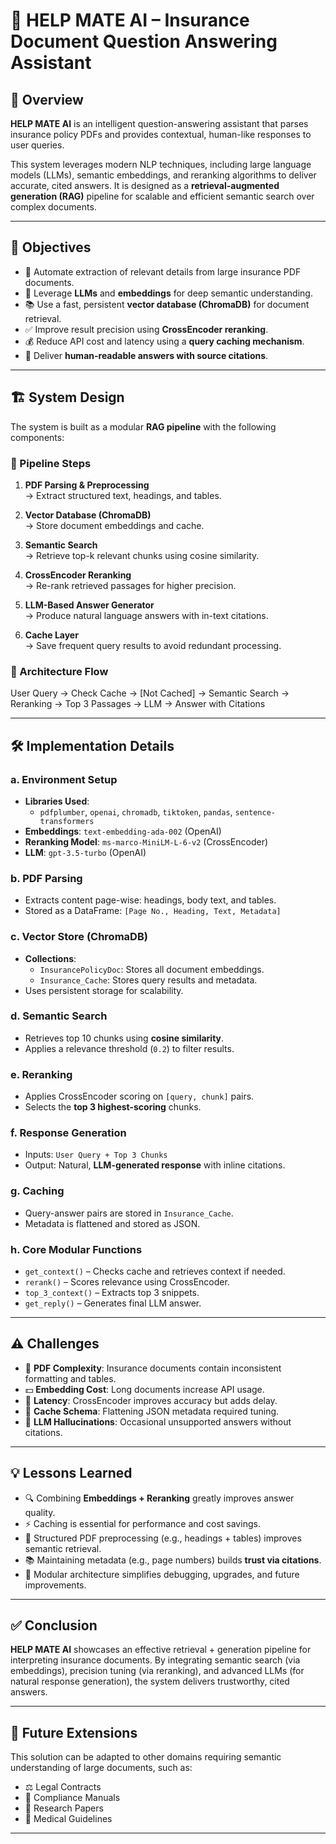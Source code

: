 # 🧠 HELP MATE AI – Insurance Document Question Answering Assistant

## 📌 Overview

**HELP MATE AI** is an intelligent question-answering assistant that parses insurance policy PDFs and provides contextual, human-like responses to user queries.

This system leverages modern NLP techniques, including large language models (LLMs), semantic embeddings, and reranking algorithms to deliver accurate, cited answers. It is designed as a **retrieval-augmented generation (RAG)** pipeline for scalable and efficient semantic search over complex documents.

---

## 🎯 Objectives

- 📄 Automate extraction of relevant details from large insurance PDF documents.
- 🧠 Leverage **LLMs** and **embeddings** for deep semantic understanding.
- 📚 Use a fast, persistent **vector database (ChromaDB)** for document retrieval.
- ✅ Improve result precision using **CrossEncoder reranking**.
- 💰 Reduce API cost and latency using a **query caching mechanism**.
- 📖 Deliver **human-readable answers with source citations**.

---

## 🏗️ System Design

The system is built as a modular **RAG pipeline** with the following components:

### 🔄 Pipeline Steps

1. **PDF Parsing & Preprocessing**  
   → Extract structured text, headings, and tables.

2. **Vector Database (ChromaDB)**  
   → Store document embeddings and cache.

3. **Semantic Search**  
   → Retrieve top-k relevant chunks using cosine similarity.

4. **CrossEncoder Reranking**  
   → Re-rank retrieved passages for higher precision.

5. **LLM-Based Answer Generator**  
   → Produce natural language answers with in-text citations.

6. **Cache Layer**  
   → Save frequent query results to avoid redundant processing.

### 🧬 Architecture Flow

User Query → Check Cache → [Not Cached] → Semantic Search → Reranking → Top 3 Passages → LLM → Answer with Citations

---

## 🛠️ Implementation Details

### a. Environment Setup

- **Libraries Used**:
  - `pdfplumber`, `openai`, `chromadb`, `tiktoken`, `pandas`, `sentence-transformers`
- **Embeddings**: `text-embedding-ada-002` (OpenAI)
- **Reranking Model**: `ms-marco-MiniLM-L-6-v2` (CrossEncoder)
- **LLM**: `gpt-3.5-turbo` (OpenAI)

### b. PDF Parsing

- Extracts content page-wise: headings, body text, and tables.
- Stored as a DataFrame: `[Page No., Heading, Text, Metadata]`

### c. Vector Store (ChromaDB)

- **Collections**:
  - `InsurancePolicyDoc`: Stores all document embeddings.
  - `Insurance_Cache`: Stores query results and metadata.
- Uses persistent storage for scalability.

### d. Semantic Search

- Retrieves top 10 chunks using **cosine similarity**.
- Applies a relevance threshold (`0.2`) to filter results.

### e. Reranking

- Applies CrossEncoder scoring on `[query, chunk]` pairs.
- Selects the **top 3 highest-scoring** chunks.

### f. Response Generation

- Inputs: `User Query + Top 3 Chunks`
- Output: Natural, **LLM-generated response** with inline citations.

### g. Caching

- Query-answer pairs are stored in `Insurance_Cache`.
- Metadata is flattened and stored as JSON.

### h. Core Modular Functions

- `get_context()` – Checks cache and retrieves context if needed.
- `rerank()` – Scores relevance using CrossEncoder.
- `top_3_context()` – Extracts top 3 snippets.
- `get_reply()` – Generates final LLM answer.

---

## ⚠️ Challenges

- 📑 **PDF Complexity**: Insurance documents contain inconsistent formatting and tables.
- 💵 **Embedding Cost**: Long documents increase API usage.
- 🐢 **Latency**: CrossEncoder improves accuracy but adds delay.
- 🧾 **Cache Schema**: Flattening JSON metadata required tuning.
- 🤖 **LLM Hallucinations**: Occasional unsupported answers without citations.

---

## 💡 Lessons Learned

- 🔍 Combining **Embeddings + Reranking** greatly improves answer quality.
- ⚡ Caching is essential for performance and cost savings.
- 🧾 Structured PDF preprocessing (e.g., headings + tables) improves semantic retrieval.
- 📚 Maintaining metadata (e.g., page numbers) builds **trust via citations**.
- 🧩 Modular architecture simplifies debugging, upgrades, and future improvements.

---

## ✅ Conclusion

**HELP MATE AI** showcases an effective retrieval + generation pipeline for interpreting insurance documents. By integrating semantic search (via embeddings), precision tuning (via reranking), and advanced LLMs (for natural response generation), the system delivers trustworthy, cited answers.

---

## 🔄 Future Extensions

This solution can be adapted to other domains requiring semantic understanding of large documents, such as:

- ⚖️ Legal Contracts
- 📘 Compliance Manuals
- 📄 Research Papers
- 🏥 Medical Guidelines

---



